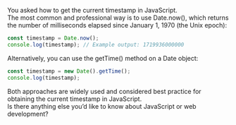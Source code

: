 You asked how to get the current timestamp in JavaScript.  
The most common and professional way is to use Date.now(), which returns the number of milliseconds elapsed since January 1, 1970 (the Unix epoch):

```javascript
const timestamp = Date.now();
console.log(timestamp); // Example output: 1719936000000
```

Alternatively, you can use the getTime() method on a Date object:

```javascript
const timestamp = new Date().getTime();
console.log(timestamp);
```

Both approaches are widely used and considered best practice for obtaining the current timestamp in JavaScript.  
Is there anything else you’d like to know about JavaScript or web development?